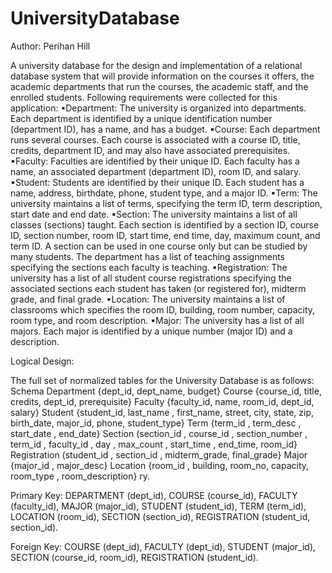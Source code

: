 # UniversityDatabase

Author: Perihan Hill 

A university database for the design and implementation of a relational database system that will provide information on the courses it offers, the academic departments that run the courses, the academic staff, and the enrolled students. 
Following requirements were collected for this application: 
▪Department: The university is organized into departments. Each department is identified by a unique identification number (department ID), has a name, and has a budget. 
▪Course: Each department runs several courses. Each course is associated with a course ID, title, credits, department ID, and may also have associated prerequisites. 
▪Faculty: Faculties are identified by their unique ID. Each faculty has a name, an associated department (department ID), room ID, and salary. 
▪Student: Students are identified by their unique ID. Each student has a name, address, birthdate, phone, student type, and a major ID. 
▪Term: The university maintains a list of terms, specifying the term ID, term description, start date and end date. 
▪Section: The university maintains a list of all classes (sections) taught. Each section is identified by a section ID, course ID, section number, room ID, start time, end time, day, maximum count, and term ID. A section can be used in one course only but can be studied by many students. The department has a list of teaching assignments specifying the sections each faculty is teaching. 
▪Registration: The university has a list of all student course registrations specifying the associated sections each student has taken (or registered for), midterm grade, and final grade. 
▪Location: The university maintains a list of classrooms which specifies the room ID, building, room number, capacity, room type, and room description. 
▪Major: The university has a list of all majors. Each major is identified by a unique number (major ID) and a description. 

Logical Design:

The full set of normalized tables for the University Database is as follows: 
Schema
Department {dept_id, dept_name, budget} 
Course {course_id, title, credits, dept_id, prerequisite} 
Faculty {faculty_id, name, room_id, dept_id, salary} 
Student {student_id, last_name , first_name, street, city, state, zip, birth_date, major_id, phone, student_type} 
Term {term_id , term_desc , start_date , end_date} 
Section (section_id , course_id , section_number , term_id , faculty_id , day , max_count , start_time , end_time, room_id} 
Registration (student_id , section_id , midterm_grade, final_grade} 
Major {major_id , major_desc} 
Location {room_id , building, room_no, capacity, room_type , room_description}
ry. 

Primary Key: DEPARTMENT (dept_id), COURSE (course_id), FACULTY (faculty_id), MAJOR (major_id), STUDENT (student_id), TERM (term_id), LOCATION (room_id), SECTION (section_id), REGISTRATION (student_id, section_id). 

Foreign Key:  COURSE (dept_id), FACULTY (dept_id), STUDENT (major_id), SECTION (course_id, room_id), REGISTRATION (student_id). 

